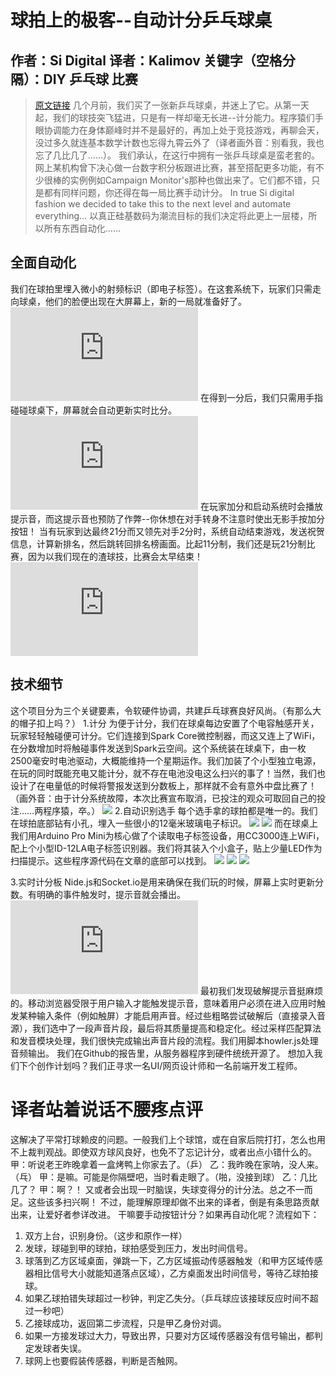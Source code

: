 # 球拍上的极客--自动计分乒乓球桌
作者：Si Digital 译者：Kalimov
关键字（空格分隔）：DIY 乒乓球 比赛
---
>[原文链接]( http://sidigital.co/blog/lab-notes-hacking-our-ping-pong-table)
几个月前，我们买了一张新乒乓球桌，并迷上了它。从第一天起，我们的球技突飞猛进，只是有一样却毫无长进--计分能力。程序猿们手眼协调能力在身体巅峰时并不是最好的，再加上处于竞技游戏，再聊会天，没过多久就连基本数学计数也忘得九霄云外了（译者画外音：别看我，我也忘了几比几了……）。
我们承认，在这行中拥有一张乒乓球桌是蛮老套的。网上某机构曾下决心做一台数字积分板跟进比赛，甚至搭配更多功能，有不少很棒的实例例如Campaign Monitor's那种也做出来了。它们都不错，只是都有同样问题，你还得在每一局比赛手动计分。
In true Si digital fashion we decided to take this to the next level and automate everything…
以真正硅基数码为潮流目标的我们决定将此更上一层楼，所以所有东西自动化……

## 全面自动化
我们在球拍里埋入微小的射频标识（即电子标签）。在这套系统下，玩家们只需走向球桌，他们的脸便出现在大屏幕上，新的一局就准备好了。
![](http://v.youku.com/v_show/id_XNzc5MjQzNTQ4.html)
在得到一分后，我们只需用手指碰碰球桌下，屏幕就会自动更新实时比分。
![](http://v.youku.com/v_show/id_XNzc5MjQ0NTM2.html)
在玩家加分和启动系统时会播放提示音，而这提示音也预防了作弊--你休想在对手转身不注意时使出无影手按加分按钮！
当有玩家到达最终21分而又领先对手2分时，系统自动结束游戏，发送祝贺信息，计算新排名，然后跳转回排名榜画面。比起11分制，我们还是玩21分制比赛，因为以我们现在的渣球技，比赛会太早结束！
![](http://v.youku.com/v_show/id_XNzc5MjQ1Njky.html)
## 技术细节
这个项目分为三个关键要素，令软硬件协调，共建乒乓球赛良好风尚。（有那么大的帽子扣上吗？）
1.计分
为便于计分，我们在球桌每边安置了个电容触感开关，玩家轻轻触碰便可计分。它们连接到Spark Core微控制器，而这又连上了WiFi，在分数增加时将触碰事件发送到Spark云空间。这个系统装在球桌下，由一枚2500毫安时电池驱动，大概能维持一个星期运作。我们加装了个小型独立电源，在玩的同时既能充电又能计分，就不存在电池没电这么扫兴的事了！当然，我们也设计了在电量低的时候将警报发送到分数板上，那样就不会有意外中盘比赛了！（画外音：由于计分系统故障，本次比赛宣布取消，已投注的观众可取回自己的投注……两程序猿，卒。）
![]( http://doask.qiniudn.com/Pingpong1.jpg)
2.自动识别选手
每个选手拿的球拍都是唯一的。我们在球拍底部钻有小孔，埋入一些很小的12毫米玻璃电子标识。
![]( http://doask.qiniudn.com/Pingpong2.jpg)
![]( http://doask.qiniudn.com/Pingpong3.jpg)
而在球桌上我们用Arduino Pro Mini为核心做了个读取电子标签设备，用CC3000连上WiFi，配上个小型ID-12LA电子标签识别器。我们将其装入个小盒子，贴上少量LED作为扫描提示。这些程序源代码在文章的底部可以找到。
![]( http://doask.qiniudn.com/Pingpong4.jpg)
![]( http://doask.qiniudn.com/Pingpong5.jpg)
![]( http://doask.qiniudn.com/Pingpong6.jpg)

3.实时计分板
Nide.js和Socket.io是用来确保在我们玩的时候，屏幕上实时更新分数。有明确的事件触发时，提示音就会播出。
![](http://v.youku.com/v_show/id_XNzc5MjUyOTA0.html)
最初我们发现破解提示音挺麻烦的。移动浏览器受限于用户输入才能触发提示音，意味着用户必须在进入应用时触发某种输入条件（例如触屏）才能启用声音。经过些粗略尝试破解后（直接录入音源），我们选中了一段声音片段，最后将其质量提高和稳定化。经过采样匹配算法和发音模块处理，我们很快完成输出声音片段的流程。我们用脚本howler.js处理音频输出。
我们在Github的报告里，从服务器程序到硬件统统开源了。
想加入我们下个创作计划吗？我们正寻求一名UI/网页设计师和一名前端开发工程师。

# 译者站着说话不腰疼点评
这解决了平常打球赖皮的问题。一般我们上个球馆，或在自家后院打打，怎么也用不上裁判观战。即使双方球风良好，也免不了忘记计分，或者出点小错什么的。
甲：听说老王昨晚拿着一盒烤鸭上你家去了。（乒）
乙：我昨晚在家呐，没人来。（乓）
甲：是嘛。可能是你隔壁吧，当时看走眼了。（啪，没接到球）
乙：几比几了？
甲：啊？！
又或者会出现一时脑误，失球变得分的计分法。总之不一而足。这些该多扫兴啊！
不过，能理解原理却做不出来的译者，倒是有条思路贡献出来，让爱好者参详改进。
干嘛要手动按钮计分？如果再自动化呢？流程如下：
1.	双方上台，识别身份。（这步和原作一样）
2.	发球，球碰到甲的球拍，球拍感受到压力，发出时间信号。
3.	球落到乙方区域桌面，弹跳一下，乙方区域振动传感器触发（和甲方区域传感器相比信号大小就能知道落点区域），乙方桌面发出时间信号，等待乙球拍接球。
4.	如果乙球拍错失球超过一秒钟，判定乙失分。（乒乓球应该接球反应时间不超过一秒吧）
5.	乙接球成功，返回第二步流程，只是甲乙身份对调。
6.	如果一方接发球过大力，导致出界，只要对方区域传感器没有信号输出，都判定发球者失误。
7.	球网上也要假装传感器，判断是否触网。
